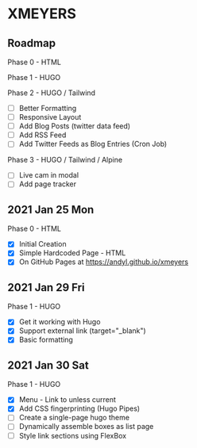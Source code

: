 # XMEYERS

## Roadmap

Phase 0 - HTML

Phase 1 - HUGO

Phase 2 - HUGO / Tailwind
- [ ] Better Formatting
- [ ] Responsive Layout
- [ ] Add Blog Posts (twitter data feed)
- [ ] Add RSS Feed
- [ ] Add Twitter Feeds as Blog Entries (Cron Job)

Phase 3 - HUGO / Tailwind / Alpine
- [ ] Live cam in modal
- [ ] Add page tracker 

## 2021 Jan 25 Mon

Phase 0 - HTML

- [x] Initial Creation
- [x] Simple Hardcoded Page - HTML
- [x] On GitHub Pages at https://andyl.github.io/xmeyers

## 2021 Jan 29 Fri

Phase 1 - HUGO 

- [x] Get it working with Hugo
- [x] Support external link (target="\_blank")
- [x] Basic formatting

## 2021 Jan 30 Sat

Phase 1 - HUGO 

- [x] Menu - Link to unless current
- [x] Add CSS fingerprinting (Hugo Pipes)
- [ ] Create a single-page hugo theme
- [ ] Dynamically assemble boxes as list page
- [ ] Style link sections using FlexBox

